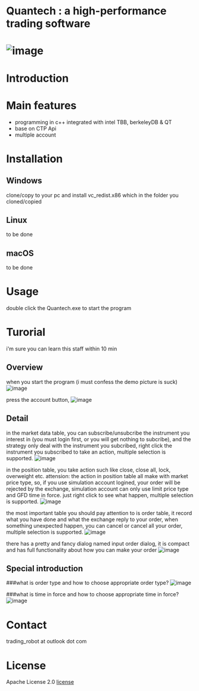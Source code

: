 # Quantech : a high-performance trading software
# ![image](tutorial/image/startup_screen.png)

# Introduction


# Main features

* programming in c++ integrated with intel TBB, berkeleyDB & QT
* base on CTP Api
* multiple account


# Installation


## Windows
clone/copy to your pc and install vc_redist.x86 which in the folder you cloned/copied


## Linux
to be done


## macOS
to be done


# Usage

double click the Quantech.exe to start the program


# Turorial
i'm sure you can learn this staff within 10 min

## Overview
when you start the program (i must confess the demo picture is suck)
![image](tutorial/image/main_screen.png)

press the account button, 
![image](tutorial/image/account.png)

## Detail
in the market data table, you can subscribe/unsubcribe the instrument you interest in (you must login first, or you
 will get nothing to subcribe), and the strategy only deal with the instrument you subcribed,
right click the instrument you subscribed to take an action, multiple selection is supported.
![image](tutorial/image/market_table.png)

in the position table, you take action such like close, close all, lock, overweight etc. attension: the action in position table
all make with market price type, so, if you use simulation account logined, your order will be rejected by the exchange, simulation
account can only use limit price type and GFD time in force. just right click to see what happen, multiple selection is supported.
![image](tutorial/image/position_table.png)

the most important table you should pay attention to is order table, it record what you have done and what the exchange
reply to your order, when something unexpected happen, you can cancel or cancel all your order, multiple selection is supported.
![image](tutorial/image/order_table.png)

there has a pretty and fancy dialog named input order dialog, it is compact and has full functionality about how you
can make your order
![image](tutorial/image/new_order.png)

## Special introduction

###what is order type and how to choose appropriate order type?
![image](tutorial/image/order_type.png)

###what is time in force and how to choose appropriate time in force?
![image](tutorial/image/time_in_force.png)


# Contact
trading_robot at outlook dot com

# License

Apache License 2.0 [license](license.txt)